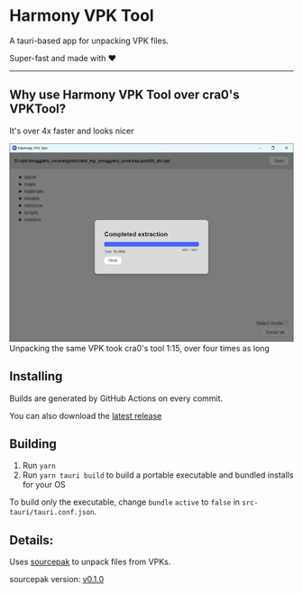 # Harmony VPK Tool
A tauri-based app for unpacking VPK files.

Super-fast and made with ♥

----

## Why use Harmony VPK Tool over cra0's VPKTool?
It's over 4x faster and looks nicer

![Unpacking englishclient_mp_smugglers_cove.bsp.pak000_dir.vpk took 34.73s](/screenshots/smugglers_cove_done.png?raw=true)
Unpacking the same VPK took cra0's tool 1:15, over four times as long

## Installing
Builds are generated by GitHub Actions on every commit.

You can also download the [latest release](https://github.com/harmonytf/HarmonyVPKTool/releases/latest)

## Building
1. Run `yarn`
3. Run `yarn tauri build` to build a portable executable and bundled installs for your OS

To build only the executable, change `bundle` `active` to `false` in `src-tauri/tauri.conf.json`.


## Details:
Uses [sourcepak](https://github.com/barnabwhy/sourcepak-rs) to unpack files from VPKs.

sourcepak version: [v0.1.0](https://crates.io/crates/sourcepak/0.1.0)

